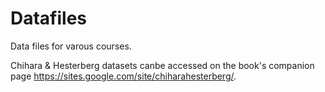 # Datafiles

Data files for varous courses.

Chihara & Hesterberg datasets canbe accessed on the book's companion page https://sites.google.com/site/chiharahesterberg/.
